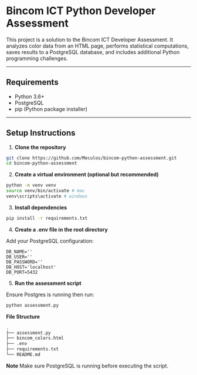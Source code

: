 # Bincom ICT Python Developer Assessment

This project is a solution to the Bincom ICT Developer Assessment. It analyzes color data from an HTML page, performs statistical computations, saves results to a PostgreSQL database, and includes additional Python programming challenges.

---

## Requirements

- Python 3.6+
- PostgreSQL
- pip (Python package installer)

---

## Setup Instructions

1. **Clone the repository**

```bash
git clone https://github.com/Meculos/bincom-python-assessment.git
cd bincom-python-assessment
```

2. **Create a virtual environment (optional but recommended)**

```bash
python -m venv venv
source venv/bin/activate # mac
venv\scripts\activate # windows
```

3. **Install dependencies**

```bash
pip install -r requirements.txt
```

4. **Create a .env file in the root directory**

Add your PostgreSQL configuration:

```env
DB_NAME=''
DB_USER=''
DB_PASSWORD=''
DB_HOST='localhost'
DB_PORT=5432
```
5. **Run the assessment script**

Ensure Postgres is running then run:

```bash
python assessment.py
```

**File Structure**
```bash
.
├── assessment.py
├── bincom_colors.html
├── .env
├── requirements.txt
└── README.md
```

**Note**
Make sure PostgreSQL is running before executing the script.

